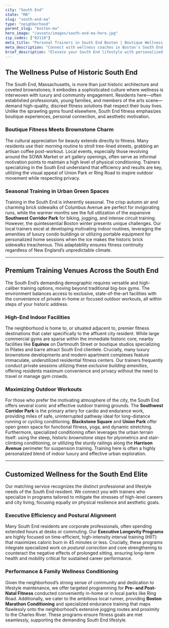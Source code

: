 ```yaml
---
city: "South End"
state: "MA"
slug: "south-end-ma"
type: "neighborhood"
parent_slug: "boston-ma"
hero_image: "/assets/images/south-end-ma-hero.jpg"
zip_codes: ["02118"]
meta_title: "Personal Trainers in South End Boston | Boutique Wellness Experts"
meta_description: "Connect with wellness coaches in Boston's South End. Experts in boutique studio fitness, yoga, and functional strength training near SOWA."
brief_description: "Elevate your South End lifestyle with personalized training designed for your demanding schedule. Whether you need efficient sessions before brunch on Harrison Ave or dedicated strength training to maintain your physique, we match you with elite trainers who understand the neighborhood's pace and aesthetic. Stop sacrificing your health for your career; achieve peak fitness amidst the historic charm of the brownstones. Our bespoke matching service connects you to vetted professionals ready to optimize your performance and well-being. Start your customized wellness journey today."
---
```

## The Wellness Pulse of Historic South End

The South End, Massachusetts, is more than just historic architecture and coveted brownstones; it embodies a sophisticated culture where wellness is interwoven with luxury and community engagement. Residents here—often established professionals, young families, and members of the arts scene—demand high-quality, discreet fitness solutions that respect their busy lives. Unlike the sprawling gyms found elsewhere, South End fitness emphasizes boutique experiences, personal connection, and aesthetic motivation.

### Boutique Fitness Meets Brownstone Charm

The cultural appreciation for beauty extends directly to fitness. Many residents use their morning routine to stroll tree-lined streets, grabbing an artisan coffee post-workout. Local events, especially those revolving around the SOWA Market or art gallery openings, often serve as informal motivation points to maintain a high level of physical conditioning. Trainers specializing in the South End understand that efficiency and results are key, utilizing the visual appeal of Union Park or Ring Road to inspire outdoor movement while respecting privacy.

### Seasonal Training in Urban Green Spaces

Training in the South End is inherently seasonal. The crisp autumn air and charming brick sidewalks of Columbus Avenue are perfect for invigorating runs, while the warmer months see the full utilization of the expansive **Southwest Corridor Park** for biking, jogging, and intense circuit training. However, the quintessential Boston winter presents unique challenges. Our local trainers excel at developing motivating indoor routines, leveraging the amenities of luxury condo buildings or utilizing portable equipment for personalized home sessions when the ice makes the historic brick sidewalks treacherous. This adaptability ensures fitness continuity regardless of New England’s unpredictable climate.

---

## Premium Training Venues Across the South End

The South End’s demanding demographic requires versatile and high-caliber training options, moving beyond traditional big-box gyms. The environment balances access to exclusive, state-of-the-art facilities with the convenience of private in-home or focused outdoor workouts, all within steps of your historic address.

### High-End Indoor Facilities

The neighborhood is home to, or situated adjacent to, premier fitness destinations that cater specifically to the affluent city resident. While large commercial gyms are sparse within the immediate historic core, nearby facilities like **Equinox** on Dartmouth Street or boutique studios specializing in Pilates and barre attract South End clientele. Crucially, many luxury brownstone developments and modern apartment complexes feature immaculate, underutilized residential fitness centers. Our trainers frequently conduct private sessions utilizing these *exclusive building amenities*, offering residents maximum convenience and privacy without the need to travel or manage gym crowds.

### Maximizing Outdoor Workouts

For those who prefer the motivating atmosphere of the city, the South End offers several iconic and effective outdoor training grounds. The **Southwest Corridor Park** is the primary artery for cardio and endurance work, providing miles of safe, uninterrupted pathway ideal for long-distance running or cycling conditioning. **Blackstone Square** and **Union Park** offer open green space for functional fitness, yoga, and dynamic stretching. Furthermore, specialized conditioning often leverages the urban terrain itself: using the steep, historic *brownstone steps* for plyometrics and stair-climbing conditioning, or utilizing the sturdy railings along the **Harrison Avenue** perimeter for suspension training. Training here is often a highly personalized blend of indoor luxury and effective urban exploration.

---

## Customized Wellness for the South End Elite

Our matching service recognizes the distinct professional and lifestyle needs of the South End resident. We connect you with trainers who specialize in programs tailored to mitigate the stresses of high-level careers and city living, focusing equally on physical resilience and aesthetic goals.

### Executive Efficiency and Postural Alignment

Many South End residents are corporate professionals, often spending extended hours at desks or commuting. Our **Executive Longevity Programs** are highly focused on time-efficient, high-intensity interval training (HIIT) that maximizes caloric burn in 45 minutes or less. Crucially, these programs integrate specialized work on *postural correction* and core strengthening to counteract the negative effects of prolonged sitting, ensuring long-term health and mobility critical for sustained career performance.

### Performance & Family Wellness Conditioning

Given the neighborhood’s strong sense of community and dedication to lifestyle maintenance, we offer targeted programming for **Pre- and Post-Natal Fitness** conducted conveniently in-home or in local parks like Ring Road. Additionally, we cater to the ambitious local runner, providing **Boston Marathon Conditioning** and specialized endurance training that maps flawlessly onto the neighborhood’s extensive jogging routes and proximity to the Charles River. These programs ensure fitness goals are met seamlessly, supporting the demanding South End lifestyle.